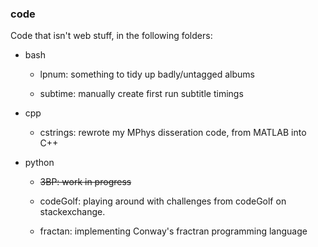 ### code

Code that isn't web stuff, in the following folders:

- bash

  - lpnum: something to tidy up badly/untagged albums
  
  - subtime: manually create first run subtitle timings
  
- cpp

  - cstrings: rewrote my MPhys disseration code, from MATLAB into C++

- python

  - ~~3BP: work in progress~~
  
  - codeGolf: playing around with challenges from codeGolf on stackexchange.
  
  - fractan: implementing Conway's fractran programming language

